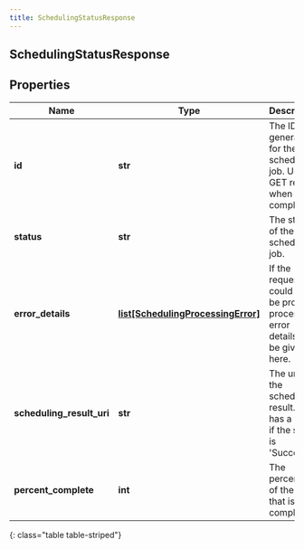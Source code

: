 ```yaml
---
title: SchedulingStatusResponse
---
```

## SchedulingStatusResponse

## Properties

|Name | Type | Description | Notes|
|------------ | ------------- | ------------- | -------------|
| **id** | **str** | The ID generated for the scheduling job.  Use to GET result when job is completed. | [optional] |
| **status** | **str** | The status of the scheduling job. | [optional] |
| **error_details** | [**list[SchedulingProcessingError]**](SchedulingProcessingError.html) | If the request could not be properly processed, error details will be given here. | [optional] |
| **scheduling_result_uri** | **str** | The uri of the scheduling result. It has a value if the status is &#39;Success&#39;. | [optional] |
| **percent_complete** | **int** | The percentage of the job that is complete. | [optional] |
{: class="table table-striped"}


